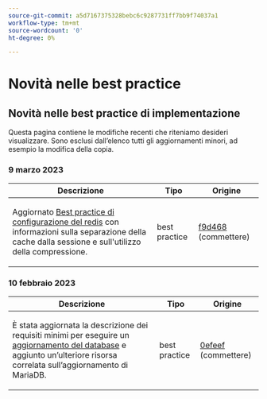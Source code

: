```yaml
---
source-git-commit: a5d7167375328bebc6c9287731ff7bb9f74037a1
workflow-type: tm+mt
source-wordcount: '0'
ht-degree: 0%

---
```

# Novità nelle best practice

## Novità nelle best practice di implementazione

Questa pagina contiene le modifiche recenti che riteniamo desideri visualizzare. Sono esclusi dall’elenco tutti gli aggiornamenti minori, ad esempio la modifica della copia.

### 9 marzo 2023

<table style="table-layout:auto;">
  <thead>
    <tr>
      <th>Descrizione</th>
      <th>Tipo</th>
      <th>Origine</th>
    </tr>
  </thead>
  <tbody>
    <tr>
      <td><p>Aggiornato <a href="https://experienceleague.adobe.com/docs/commerce-operations/implementation-playbook/best-practices/planning/redis-service-configuration.html">Best practice di configurazione del redis</a> con informazioni sulla separazione della cache dalla sessione e sull'utilizzo della compressione.</p>
</td>
      <td>best practice</td>
      <td><a href="https://github.com/AdobeDocs/commerce-operations.en/commit/f9d46893a25569b9cb00b45ab285758b3b74b410">f9d468</a> (commettere)</td>
    </tr>
  </tbody>
</table><!-- date_group -->

### 10 febbraio 2023

<table style="table-layout:auto;">
  <thead>
    <tr>
      <th>Descrizione</th>
      <th>Tipo</th>
      <th>Origine</th>
    </tr>
  </thead>
  <tbody>
    <tr>
      <td><p>È stata aggiornata la descrizione dei requisiti minimi per eseguire un <a href="https://experienceleague.adobe.com/docs/commerce-operations/implementation-playbook/best-practices/maintenance/commerce-235-upgrade-prerequisites-mariadb.html">aggiornamento del database</a> e aggiunto un’ulteriore risorsa correlata sull’aggiornamento di MariaDB.</p>
</td>
      <td>best practice</td>
      <td><a href="https://github.com/AdobeDocs/commerce-operations.en/commit/0efeef6f3d5276f42e4a67fe55f6108a399f45fb">0efeef</a> (commettere)</td>
    </tr>
  </tbody>
</table><!-- date_group --><!-- month_group --><!-- year_group -->
